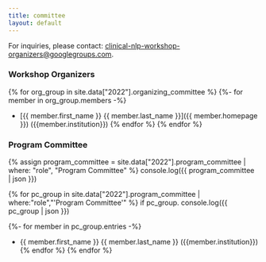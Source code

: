 ```yaml
---
title: committee
layout: default
---
```


For inquiries, please contact: <clinical-nlp-workshop-organizers@googlegroups.com>.

### Workshop Organizers

{% for org_group in site.data["2022"].organizing_committee %}
{%- for member in org_group.members -%}
- [{{ member.first_name }} {{ member.last_name }}]({{ member.homepage }}) ({{member.institution}})
{% endfor %}
{% endfor %}


### Program Committee

{% assign program_committee = site.data["2022"].program_committee | where: "role", "Program Committee" %}
console.log({{ program_committee | json }})

{% for pc_group in site.data["2022"].program_committee | where:"role","'Program Committee'" %}
if pc_group.
console.log({{ pc_group | json }})

{%- for member in pc_group.entries -%}
- {{ member.first_name }} {{ member.last_name }} ({{member.institution}})
{% endfor %}
{% endfor %}
